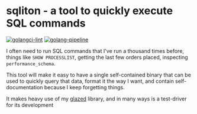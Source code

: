# sqliton - a tool to quickly execute SQL commands

[![golangci-lint](https://github.com/wesen/sqliton/actions/workflows/lint.yml/badge.svg)](https://github.com/wesen/sqliton/actions/workflows/lint.yml)
[![golang-pipeline](https://github.com/wesen/sqliton/actions/workflows/push.yml/badge.svg)](https://github.com/wesen/sqliton/actions/workflows/push.yml)

I often need to run SQL commands that I've run a thousand times before,
things like `SHOW PROCESSLIST`, getting the last few orders placed,
inspecting `performance_schema`. 

This tool will make it easy to have a single self-contained binary that can be
used to quickly query that data, format it the way I want, and contain self-documentation
because I keep forgetting things.

It makes heavy use of my [glazed](https://github.com/wesen/glazed) library,
and in many ways is a test-driver for its development
